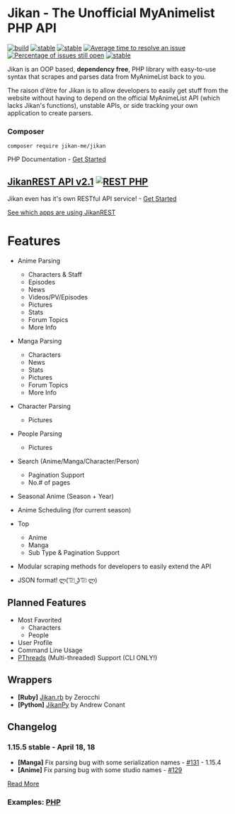 
# Jikan - The Unofficial MyAnimelist PHP API 
[![build](https://travis-ci.org/jikan-me/jikan.svg?branch=master)](https://travis-ci.org/jikan-me/jikan?branch=master) [![stable](https://img.shields.io/badge/jikanPHP-v1.15.5-blue.svg?style=flat)]()  [![stable](https://img.shields.io/packagist/v/jikan-me/jikan.svg?style=flat)](https://packagist.org/packages/jikan-me/jikan) [![Average time to resolve an issue](http://isitmaintained.com/badge/resolution/jikan-me/jikan.svg)](http://isitmaintained.com/project/jikan-me/jikan "Average time to resolve an issue") [![Percentage of issues still open](http://isitmaintained.com/badge/open/jikan-me/jikan.svg)](http://isitmaintained.com/project/jikan-me/jikan "Percentage of issues still open") [![stable](https://img.shields.io/badge/PHP->=%207.0-blue.svg?style=flat)]() 




Jikan is an OOP based, **dependency free**, PHP library with easy-to-use syntax that scrapes and parses data from MyAnimeList back to you.

The raison d'être for Jikan is to allow developers to easily get stuff from the website without having to depend on the official MyAnimeList API (which lacks Jikan's functions), unstable APIs, or side tracking your own application to create parsers.

### Composer
`composer require jikan-me/jikan`

PHP Documentation - [Get Started](https://jikan.moe/docs)


## [JikanREST API v2.1](https://jikan.docs.apiary.io) [![REST PHP](https://img.shields.io/badge/JikanPHP-1.7.1-blue.svg?style=flat)](https://jikan.moe)
Jikan even has it's own RESTful API service! - [Get Started](https://jikan.docs.apiary.io)

[See which apps are using JikanREST](https://jikan.moe/showcase)

# Features
- Anime Parsing
    - Characters & Staff
    - Episodes
    - News
    - Videos/PV/Episodes
    - Pictures
    - Stats
    - Forum Topics
    - More Info
- Manga Parsing
    - Characters
    - News
    - Stats
    - Pictures
    - Forum Topics
    - More Info
- Character Parsing
    - Pictures
- People Parsing
    - Pictures
- Search (Anime/Manga/Character/Person)
    - Pagination Support
    - No.# of pages
- Seasonal Anime (Season + Year)
- Anime Scheduling (for current season)
- Top
    - Anime
    - Manga
    - Sub Type & Pagination Support

- Modular scraping methods for developers to easily extend the API
- JSON format! ლ( ͡⎚ ͜ʖ ͡⎚ ლ)

## Planned Features
- Most Favorited
    - Characters
    - People
- User Profile
- Command Line Usage
- [PThreads](https://github.com/krakjoe/pthreads) (Multi-threaded) Support (CLI ONLY!)

## Wrappers
- **[Ruby]** [Jikan.rb](https://github.com/Zerocchi/jikan.rb) by Zerocchi
- **[Python]** [JikanPy](https://github.com/AWConant/jikanpy) by Andrew Conant

## Changelog
### 1.15.5 stable - April 18, 18
- **[Manga]** Fix parsing bug with some serialization names - [#131](/../../issues/131) - 1.15.4
- **[Anime]** Fix parsing bug with some studio names - [#129](/../../issues/129)


[Read More](https://github.com/jikan-me/jikan/tree/master/changelog.md)

### Examples: [PHP](https://github.com/jikan-me/jikan/tree/master/examples)